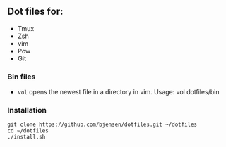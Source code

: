 ## Dot files for:
- Tmux
- Zsh
- vim
- Pow
- Git


### Bin files
- ```vol``` opens the newest file in a directory in vim. Usage: vol dotfiles/bin

### Installation

```
git clone https://github.com/bjensen/dotfiles.git ~/dotfiles
cd ~/dotfiles
./install.sh
```
